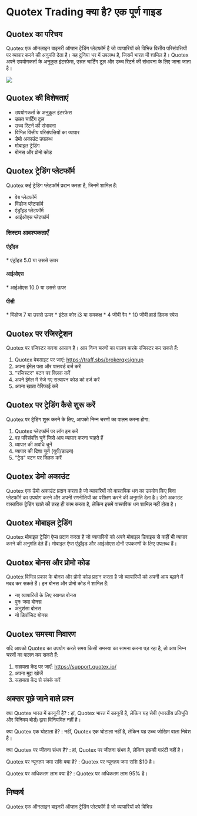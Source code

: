 # Quotex Trading क्या है? एक पूर्ण गाइड

## Quotex का परिचय

Quotex एक ऑनलाइन बाइनरी ऑप्शन ट्रेडिंग प्लेटफॉर्म है जो व्यापारियों को विभिन्न
वित्तीय परिसंपत्तियों पर व्यापार करने की अनुमति देता है। यह दुनिया भर में उपलब्ध है,
जिसमें भारत भी शामिल है। Quotex अपने उपयोगकर्ता के अनुकूल इंटरफेस, उन्नत चार्टिंग टूल
और उच्च रिटर्न की संभावना के लिए जाना जाता है।

[![](https://static.quotex.io/files/4_en/300_250.jpg)](https://traff.sbs/brokerqxlid)

## Quotex की विशेषताएं

-   उपयोगकर्ता के अनुकूल इंटरफेस
-   उन्नत चार्टिंग टूल
-   उच्च रिटर्न की संभावना
-   विभिन्न वित्तीय परिसंपत्तियों का व्यापार
-   डेमो अकाउंट उपलब्ध
-   मोबाइल ट्रेडिंग
-   बोनस और प्रोमो कोड

## Quotex ट्रेडिंग प्लेटफॉर्म

Quotex कई ट्रेडिंग प्लेटफॉर्म प्रदान करता है, जिनमें शामिल हैं:

-   वेब प्लेटफॉर्म
-   विंडोज प्लेटफॉर्म
-   एंड्रॉइड प्लेटफॉर्म
-   आईओएस प्लेटफॉर्म

### सिस्टम आवश्यकताएँ

#### एंड्रॉइड

\* एंड्रॉइड 5.0 या उससे ऊपर

#### आईओएस

\* आईओएस 10.0 या उससे ऊपर

#### पीसी

\* विंडोज 7 या उससे ऊपर \* इंटेल कोर i3 या समकक्ष \* 4 जीबी रैम \* 10 जीबी
हार्ड डिस्क स्पेस

## Quotex पर रजिस्ट्रेशन

Quotex पर रजिस्टर करना आसान है। आप निम्न चरणों का पालन करके रजिस्टर कर सकते हैं:

1.  Quotex वेबसाइट पर जाएं: https://traff.sbs/brokerqxsignup
2.  अपना ईमेल पता और पासवर्ड दर्ज करें
3.  "रजिस्टर" बटन पर क्लिक करें
4.  अपने ईमेल में भेजे गए सत्यापन कोड को दर्ज करें
5.  अपना खाता वेरिफाई करें

## Quotex पर ट्रेडिंग कैसे शुरू करें

Quotex पर ट्रेडिंग शुरू करने के लिए, आपको निम्न चरणों का पालन करना होगा:

1.  Quotex प्लेटफॉर्म पर लॉग इन करें
2.  वह परिसंपत्ति चुनें जिसे आप व्यापार करना चाहते हैं
3.  व्यापार की अवधि चुनें
4.  व्यापार की दिशा चुनें (यूपी/डाउन)
5.  "ट्रेड" बटन पर क्लिक करें

## Quotex डेमो अकाउंट

Quotex एक डेमो अकाउंट प्रदान करता है जो व्यापारियों को वास्तविक धन का उपयोग किए
बिना प्लेटफॉर्म का उपयोग करने और अपनी रणनीतियों का परीक्षण करने की अनुमति देता है।
डेमो अकाउंट वास्तविक ट्रेडिंग खाते की तरह ही काम करता है, लेकिन इसमें वास्तविक धन
शामिल नहीं होता है।

## Quotex मोबाइल ट्रेडिंग

Quotex मोबाइल ट्रेडिंग ऐप्स प्रदान करता है जो व्यापारियों को अपने मोबाइल डिवाइस से
कहीं भी व्यापार करने की अनुमति देते हैं। मोबाइल ऐप्स एंड्रॉइड और आईओएस दोनों उपकरणों
के लिए उपलब्ध हैं।

## Quotex बोनस और प्रोमो कोड

Quotex विभिन्न प्रकार के बोनस और प्रोमो कोड प्रदान करता है जो व्यापारियों को
अपनी आय बढ़ाने में मदद कर सकते हैं। इन बोनस और प्रोमो कोड में शामिल हैं:

-   नए व्यापारियों के लिए स्वागत बोनस
-   पुनः जमा बोनस
-   अनुशंसा बोनस
-   नो डिपॉजिट बोनस

## Quotex समस्या निवारण

यदि आपको Quotex का उपयोग करते समय किसी समस्या का सामना करना पड़ रहा है, तो
आप निम्न चरणों का पालन कर सकते हैं:

1.  सहायता केंद्र पर जाएँ: https://support.quotex.io/
2.  अपना मुद्दा खोजें
3.  सहायता केंद्र से संपर्क करें

## अक्सर पूछे जाने वाले प्रश्न

क्या Quotex भारत में कानूनी है?
:   हां, Quotex भारत में कानूनी है, लेकिन यह सेबी (भारतीय प्रतिभूति और विनिमय
    बोर्ड) द्वारा विनियमित नहीं है।

क्या Quotex एक घोटाला है?
:   नहीं, Quotex एक घोटाला नहीं है, लेकिन यह उच्च जोखिम वाला निवेश है।

क्या Quotex पर जीतना संभव है?
:   हां, Quotex पर जीतना संभव है, लेकिन इसकी गारंटी नहीं है।

Quotex पर न्यूनतम जमा राशि क्या है?
:   Quotex पर न्यूनतम जमा राशि \$10 है।

Quotex पर अधिकतम लाभ क्या है?
:   Quotex पर अधिकतम लाभ 95% है।

## निष्कर्ष

Quotex एक ऑनलाइन बाइनरी ऑप्शन ट्रेडिंग प्लेटफॉर्म है जो व्यापारियों को विभिन्न

